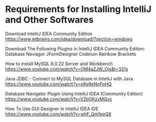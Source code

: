 # Requirements for Installing IntelliJ and Other Softwares
Download IntelliJ IDEA Community Edition
https://www.jetbrains.com/idea/download/?section=windows

Download The Following Plugins in IntelliJ IDEA Community Edition:
Database Naviagor
JFormDesigner
Codeium
Rainbow Brackets

How to install MySQL 8.0.22 Server and Workbench
https://www.youtube.com/watch?v=OM4aZJW_Ojs&t=321s

Java JDBC - Connect to MySQL Database in IntelliJ with Java
https://www.youtube.com/watch?v=e8g9eNnFpHQ

Database Navigator Plugin Using IntelliJ IDEA (Community Edition)
https://www.youtube.com/watch?v=V2bGKzvMQyc

How To Use GUI Designer In IntelliJ IDEA IDE
https://www.youtube.com/watch?v=whF_Qm1epQ8
